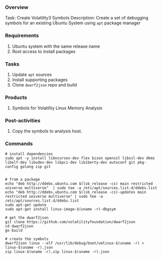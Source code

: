 ### Overview

Task: Create Volatility3 Symbols
Description: Create a set of debugging symbols for an existing Ubuntu System using `apt` package manager

### Requirements
1. Ubuntu system with the same release name
2. Root access to install packages

### Tasks
1. Update `apt` sources
2. Install supporting packages
3. Clone `dwarf2json` repo and build

### Products
1. Symbols for Volatility Linux Memory Analysis

### Post-activities
1. Copy the symbols to analysis host.

### Commands
```
# install dependencies
sudo apt -y install libncurses-dev flex bison openssl libssl-dev dkms libelf-dev libudev-dev libpci-dev libiberty-dev autoconf git pkg-config golang zip git


# from a package
echo "deb http://ddebs.ubuntu.com $(lsb_release -cs) main restricted universe multiverse"  | sudo tee -a /etc/apt/sources.list.d/ddebs.list
echo "deb http://ddebs.ubuntu.com $(lsb_release -cs)-updates main restricted universe multiverse" | sudo tee -a /etc/apt/sources.list.d/ddebs.list
sudo apt-get update
sudo apt-get install linux-image-$(uname -r)-dbgsym

# get the dwarf2json
git clone https://github.com/volatilityfoundation/dwarf2json
cd dwarf2json
go build

# create the symbols
dwarf2json linux --elf /usr/lib/debug/boot/vmlinux-$(uname -r) > linux-$(uname -r).json
zip linux-$(uname -r).zip linux-$(uname -r).json 

```
